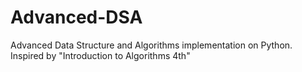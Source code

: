 # Advanced-DSA
Advanced Data Structure and Algorithms implementation on Python. Inspired by "Introduction to Algorithms 4th"
